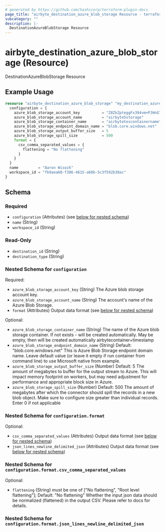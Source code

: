 ```yaml
---
# generated by https://github.com/hashicorp/terraform-plugin-docs
page_title: "airbyte_destination_azure_blob_storage Resource - terraform-provider-airbyte"
subcategory: ""
description: |-
  DestinationAzureBlobStorage Resource
---
```


# airbyte_destination_azure_blob_storage (Resource)

DestinationAzureBlobStorage Resource

## Example Usage

```terraform
resource "airbyte_destination_azure_blob_storage" "my_destination_azureblobstorage" {
  configuration = {
    azure_blob_storage_account_key          = "Z8ZkZpteggFx394vm+PJHnGTvdRncaYS+JhLKdj789YNmD+iyGTnG+PV+POiuYNhBg/ACS+LKjd%4FG3FHGN12Nd=="
    azure_blob_storage_account_name         = "airbyte5storage"
    azure_blob_storage_container_name       = "airbytetescontainername"
    azure_blob_storage_endpoint_domain_name = "blob.core.windows.net"
    azure_blob_storage_output_buffer_size   = 5
    azure_blob_storage_spill_size           = 500
    format = {
      csv_comma_separated_values = {
        flattening = "No flattening"
      }
    }
  }
  name         = "Aaron Wisozk"
  workspace_id = "fb9aea60-f386-4615-a68b-5c3f592b38ac"
}
```

<!-- schema generated by tfplugindocs -->
## Schema

### Required

- `configuration` (Attributes) (see [below for nested schema](#nestedatt--configuration))
- `name` (String)
- `workspace_id` (String)

### Read-Only

- `destination_id` (String)
- `destination_type` (String)

<a id="nestedatt--configuration"></a>
### Nested Schema for `configuration`

Required:

- `azure_blob_storage_account_key` (String) The Azure blob storage account key.
- `azure_blob_storage_account_name` (String) The account's name of the Azure Blob Storage.
- `format` (Attributes) Output data format (see [below for nested schema](#nestedatt--configuration--format))

Optional:

- `azure_blob_storage_container_name` (String) The name of the Azure blob storage container. If not exists - will be created automatically. May be empty, then will be created automatically airbytecontainer+timestamp
- `azure_blob_storage_endpoint_domain_name` (String) Default: "blob.core.windows.net"
This is Azure Blob Storage endpoint domain name. Leave default value (or leave it empty if run container from command line) to use Microsoft native from example.
- `azure_blob_storage_output_buffer_size` (Number) Default: 5
The amount of megabytes to buffer for the output stream to Azure. This will impact memory footprint on workers, but may need adjustment for performance and appropriate block size in Azure.
- `azure_blob_storage_spill_size` (Number) Default: 500
The amount of megabytes after which the connector should spill the records in a new blob object. Make sure to configure size greater than individual records. Enter 0 if not applicable

<a id="nestedatt--configuration--format"></a>
### Nested Schema for `configuration.format`

Optional:

- `csv_comma_separated_values` (Attributes) Output data format (see [below for nested schema](#nestedatt--configuration--format--csv_comma_separated_values))
- `json_lines_newline_delimited_json` (Attributes) Output data format (see [below for nested schema](#nestedatt--configuration--format--json_lines_newline_delimited_json))

<a id="nestedatt--configuration--format--csv_comma_separated_values"></a>
### Nested Schema for `configuration.format.csv_comma_separated_values`

Optional:

- `flattening` (String) must be one of ["No flattening", "Root level flattening"]; Default: "No flattening"
Whether the input json data should be normalized (flattened) in the output CSV. Please refer to docs for details.


<a id="nestedatt--configuration--format--json_lines_newline_delimited_json"></a>
### Nested Schema for `configuration.format.json_lines_newline_delimited_json`


